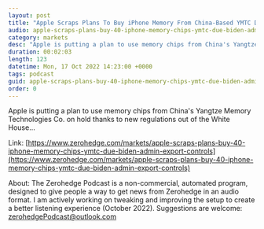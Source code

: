 ```yaml
---
layout: post
title: "Apple Scraps Plans To Buy iPhone Memory From China-Based YMTC Due To Export Controls"
audio: apple-scraps-plans-buy-40-iphone-memory-chips-ymtc-due-biden-admin-export-controls-0
category: markets
desc: "Apple is putting a plan to use memory chips from China's Yangtze Memory Technologies Co. on hold thanks to new regulations out of the White House..."
duration: 00:02:03
length: 123
datetime: Mon, 17 Oct 2022 14:23:00 +0000
tags: podcast
guid: apple-scraps-plans-buy-40-iphone-memory-chips-ymtc-due-biden-admin-export-controls-0
order: 0
---
```

Apple is putting a plan to use memory chips from China's Yangtze Memory Technologies Co. on hold thanks to new regulations out of the White House...

Link: [https://www.zerohedge.com/markets/apple-scraps-plans-buy-40-iphone-memory-chips-ymtc-due-biden-admin-export-controls](https://www.zerohedge.com/markets/apple-scraps-plans-buy-40-iphone-memory-chips-ymtc-due-biden-admin-export-controls)

About: The Zerohedge Podcast is a non-commercial, automated program, designed to give people a way to get news from Zerohedge in an audio format.  I am actively working on tweaking and improving the setup to create a better listening experience (October 2022).  Suggestions are welcome: [zerohedgePodcast@outlook.com](mailto:zerohedgePodcast@outlook.com)